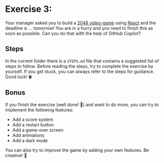 # Exercise 3:

Your manager asked you to build a [2048 video-game](<https://en.wikipedia.org/wiki/2048_(video_game)>) using [React](https://react.dev/) and the deadline is ... tomorrow! You are in a hurry and you need to finish this as soon as possible. Can you do that with the help of GitHub Copilot?

## Steps

In the current folder there is a `STEPS.md` file that contains a suggested list of steps to follow. Before reading the steps, try to complete the exercise by yourself. If you get stuck, you can always refer to the steps for guidance. Good luck! 🍀

## Bonus

If you finish the exercise (well done! 🎉) and want to do more, you can try to implement the following features:

- Add a score system
- Add a restart button
- Add a game-over screen
- Add animations
- Add a dark mode

You can also try to improve the game by adding your own features. Be creative! 🎨
